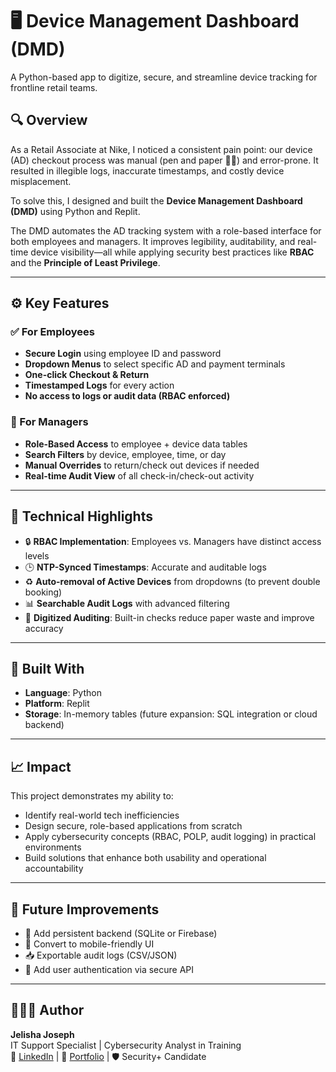 # 🖥️ Device Management Dashboard (DMD)

A Python-based app to digitize, secure, and streamline device tracking for frontline retail teams.

## 🔍 Overview

As a Retail Associate at Nike, I noticed a consistent pain point: our device (AD) checkout process was manual (pen and paper 😵‍💫) and error-prone. It resulted in illegible logs, inaccurate timestamps, and costly device misplacement.

To solve this, I designed and built the **Device Management Dashboard (DMD)** using Python and Replit.

The DMD automates the AD tracking system with a role-based interface for both employees and managers. It improves legibility, auditability, and real-time device visibility—all while applying security best practices like **RBAC** and the **Principle of Least Privilege**.

---

## ⚙️ Key Features

### ✅ For Employees
- **Secure Login** using employee ID and password
- **Dropdown Menus** to select specific AD and payment terminals
- **One-click Checkout & Return**
- **Timestamped Logs** for every action
- **No access to logs or audit data (RBAC enforced)**

### 🔐 For Managers
- **Role-Based Access** to employee + device data tables
- **Search Filters** by device, employee, time, or day
- **Manual Overrides** to return/check out devices if needed
- **Real-time Audit View** of all check-in/check-out activity

---

## 🧠 Technical Highlights

- 🔒 **RBAC Implementation**: Employees vs. Managers have distinct access levels
- 🕒 **NTP-Synced Timestamps**: Accurate and auditable logs
- ♻️ **Auto-removal of Active Devices** from dropdowns (to prevent double booking)
- 📊 **Searchable Audit Logs** with advanced filtering
- 🧾 **Digitized Auditing**: Built-in checks reduce paper waste and improve accuracy

---

## 🔧 Built With

- **Language**: Python  
- **Platform**: Replit  
- **Storage**: In-memory tables (future expansion: SQL integration or cloud backend)

---

## 📈 Impact

This project demonstrates my ability to:
- Identify real-world tech inefficiencies
- Design secure, role-based applications from scratch
- Apply cybersecurity concepts (RBAC, POLP, audit logging) in practical environments
- Build solutions that enhance both usability and operational accountability

---

## 📌 Future Improvements

- 🔄 Add persistent backend (SQLite or Firebase)
- 📱 Convert to mobile-friendly UI
- 📥 Exportable audit logs (CSV/JSON)
- 🧪 Add user authentication via secure API

---

## 👩🏽‍💻 Author

**Jelisha Joseph**  
IT Support Specialist | Cybersecurity Analyst in Training  
🔗 [LinkedIn](https://linkedin.com/in/jelisha-joseph) | 🔗 [Portfolio](#) | 🛡️ Security+ Candidate  
